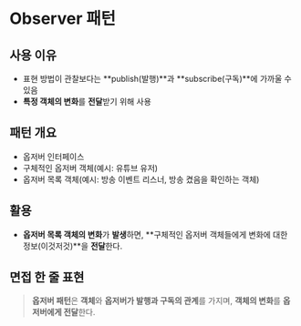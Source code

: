 # **Observer 패턴**

## **사용 이유**

- 표현 방법이 관찰보다는 **publish(발행)**과 **subscribe(구독)**에 가까울 수 있음
- **특정 객체의 변화**를 **전달**받기 위해 사용

## **패턴 개요**

- 옵저버 인터페이스
- 구체적인 옵저버 객체(예시: 유튜브 유저)
- 옵저버 목록 객체(예시: 방송 이벤트 리스너, 방송 켰음을 확인하는 객체)

## **활용**

- **옵저버 목록 객체의 변화**가 **발생**하면, **구체적인 옵저버 객체들에게 변화에 대한 정보(이것저것)**을 **전달**한다.

## **면접 한 줄 표현**

> **옵저버 패턴**은 **객체**와 **옵저버가 발행과 구독의 관계**를 가지며, **객체의 변화**를 **옵저버에게 전달**한다.
